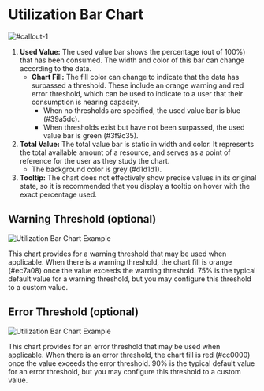 # Utilization Bar Chart

![#callout-1](img/utilization-bar-chart-callout.png)

1. **Used Value:** The used value bar shows the percentage (out of 100%) that has been consumed. The width and color of this bar can change according to the data.
    - **Chart Fill:** The fill color can change to indicate that the data has surpassed a threshold. These include an orange warning and red error threshold, which can be used to indicate to a user that their consumption is nearing capacity.
        - When no thresholds are specified, the used value bar is blue (#39a5dc).
        - When thresholds exist but have not been surpassed, the used value bar is green (#3f9c35).
  1. **Total Value:** The total value bar is static in width and color. It represents the total available amount of a resource, and serves as a point of reference for the user as they study the chart.
      - The background color is grey (#d1d1d1).
  1. **Tooltip:** The chart does not effectively show precise values in its original state, so it is recommended that you display a tooltip on hover with the exact percentage used.

## **Warning Threshold (optional)**
![Utilization Bar Chart Example](img/utilization-bar-chart-warning-threshold.png)

This chart provides for a warning threshold that may be used when applicable. When there is a warning threshold, the chart fill is orange (#ec7a08) once the value exceeds the warning threshold. 75% is the typical default value for a warning threshold, but you may configure this threshold to a custom value.

## **Error Threshold (optional)**
![Utilization Bar Chart Example](img/utilization-bar-chart-error-threshold.png)

This chart provides for an error threshold that may be used when applicable. When there is an error threshold, the chart fill is red (#cc0000) once the value exceeds the error threshold. 90% is the typical default value for an error threshold, but you may configure this threshold to a custom value.
